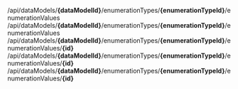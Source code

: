 <endpoint class="post">/api/dataModels/**{dataModelId}**/enumerationTypes/**{enumerationTypeId}**/enumerationValues</endpoint>
<endpoint class="get">/api/dataModels/**{dataModelId}**/enumerationTypes/**{enumerationTypeId}**/enumerationValues</endpoint>
<endpoint class="delete">/api/dataModels/**{dataModelId}**/enumerationTypes/**{enumerationTypeId}**/enumerationValues/**{id}**</endpoint>
<endpoint class="put">/api/dataModels/**{dataModelId}**/enumerationTypes/**{enumerationTypeId}**/enumerationValues/**{id}**</endpoint>
<endpoint class="get">/api/dataModels/**{dataModelId}**/enumerationTypes/**{enumerationTypeId}**/enumerationValues/**{id}**</endpoint>
